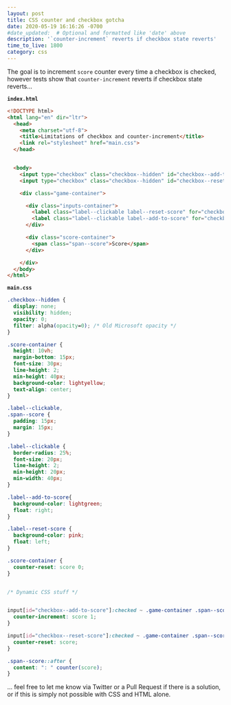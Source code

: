 ```yaml
---
layout: post
title: CSS counter and checkbox gotcha
date: 2020-05-19 16:16:26 -0700
#date_updated:  # Optional and formatted like 'date' above
description: '`counter-increment` reverts if checkbox state reverts'
time_to_live: 1800
category: css
---
```




The goal is to increment `score` counter every time a checkbox is checked, however tests show that `counter-increment` reverts if checkbox state reverts...


**`index.html`**


```html
<!DOCTYPE html>
<html lang="en" dir="ltr">
  <head>
    <meta charset="utf-8">
    <title>Limitations of checkbox and counter-increment</title>
    <link rel="stylesheet" href="main.css">
  </head>


  <body>
    <input type="checkbox" class="checkbox--hidden" id="checkbox--add-to-score">
    <input type="checkbox" class="checkbox--hidden" id="checkbox--reset-score">

    <div class="game-container">

      <div class="inputs-container">
        <label class="label--clickable label--reset-score" for="checkbox--reset-score">Reset Score</label>
        <label class="label--clickable label--add-to-score" for="checkbox--add-to-score">Click Me!</label>
      </div>

      <div class="score-container">
        <span class="span--score">Score</span>
      </div>

    </div>
  </body>
</html>
```


**`main.css`**


```css
.checkbox--hidden {
  display: none;
  visibility: hidden;
  opacity: 0;
  filter: alpha(opacity=0); /* Old Microsoft opacity */
}

.score-container {
  height: 10vh;
  margin-bottom: 15px;
  font-size: 30px;
  line-height: 2;
  min-height: 40px;
  background-color: lightyellow;
  text-align: center;
}

.label--clickable,
.span--score {
  padding: 15px;
  margin: 15px;
}

.label--clickable {
  border-radius: 25%;
  font-size: 20px;
  line-height: 2;
  min-height: 20px;
  min-width: 40px;
}

.label--add-to-score{
  background-color: lightgreen;
  float: right;
}

.label--reset-score {
  background-color: pink;
  float: left;
}

.score-container {
  counter-reset: score 0;
}


/* Dynamic CSS stuff */


input[id="checkbox--add-to-score"]:checked ~ .game-container .span--score {
  counter-increment: score 1;
}

input[id="checkbox--reset-score"]:checked ~ .game-container .span--score {
  counter-reset: score;
}

.span--score::after {
  content: ": " counter(score);
}
```


... feel free to let me know via Twitter or a Pull Request if there is a solution, or if this is simply not possible with CSS and HTML alone.
